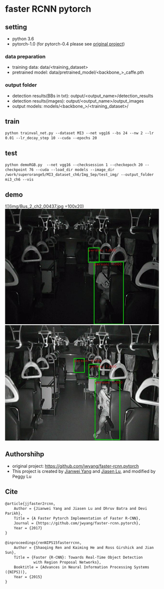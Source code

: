 # faster RCNN pytorch

## setting
* python 3.6
* pytorch-1.0 (for pytorch-0.4 please see [original project](https://github.com/jwyang/faster-rcnn.pytorch))

### data preparation
* training data: data/<training_dataset>
* pretrained model: data/pretrained_model/<backbone_>_caffe.pth

### output folder
* detection results(BBs in txt): output/<output_name>/detection_results
* detection results(images): output/<output_name>/output_images
* output models: models/<backbone_>/<training_dataset>/


## train
```
python trainval_net.py --dataset MI3 --net vgg16 --bs 24 --nw 2 --lr 0.01 --lr_decay_step 10 --cuda --epochs 20
```

## test
```
python demoRGB.py  --net vgg16 --checksession 1 --checkepoch 20 --checkpoint 76 --cuda --load_dir models --image_dir /work/superorange5/MI3_dataset_ch6/Img_Sep/test_img/ --output_folder mi3_ch6 --vis
```

## demo
![](img/Bus_2_ch2_00437.jpg =100x20)
![](img/Bus_2_ch4_00435.jpg)
![](img/Bus_2_ch6_00437.jpg)

## Authorshihp
* original project: https://github.com/jwyang/faster-rcnn.pytorch
* This project is created by [Jianwei Yang](https://github.com/jwyang)  and [Jiasen Lu](https://github.com/jiasenlu), and modified by Peggy Lu

## Cite
```
@article{jjfaster2rcnn,
    Author = {Jianwei Yang and Jiasen Lu and Dhruv Batra and Devi Parikh},
    Title = {A Faster Pytorch Implementation of Faster R-CNN},
    Journal = {https://github.com/jwyang/faster-rcnn.pytorch},
    Year = {2017}
}

@inproceedings{renNIPS15fasterrcnn,
    Author = {Shaoqing Ren and Kaiming He and Ross Girshick and Jian Sun},
    Title = {Faster {R-CNN}: Towards Real-Time Object Detection
             with Region Proposal Networks},
    Booktitle = {Advances in Neural Information Processing Systems ({NIPS})},
    Year = {2015}
}
```
